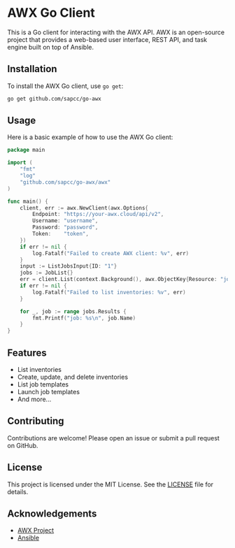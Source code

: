 # AWX Go Client

This is a Go client for interacting with the AWX API. AWX is an open-source project that provides a web-based user interface, REST API, and task engine built on top of Ansible.

## Installation

To install the AWX Go client, use `go get`:

```sh
go get github.com/sapcc/go-awx
```

## Usage

Here is a basic example of how to use the AWX Go client:

```go
package main

import (
    "fmt"
    "log"
    "github.com/sapcc/go-awx/awx"
)

func main() {
    client, err := awx.NewClient(awx.Options{
        Endpoint: "https://your-awx.cloud/api/v2",
        Username: "username",
		Password: "password",
		Token:    "token",
    })
    if err != nil {
        log.Fatalf("Failed to create AWX client: %v", err)
    }
    input := ListJobsInput{ID: "1"}
	jobs := JobList{}
    err = client.List(context.Background(), awx.ObjectKey{Resource: "jobs"}, &jobs, nil)
    if err != nil {
        log.Fatalf("Failed to list inventories: %v", err)
    }

    for _, job := range jobs.Results {
        fmt.Printf("job: %s\n", job.Name)
    }
}
```

## Features

- List inventories
- Create, update, and delete inventories
- List job templates
- Launch job templates
- And more...

## Contributing

Contributions are welcome! Please open an issue or submit a pull request on GitHub.

## License

This project is licensed under the MIT License. See the [LICENSE](LICENSE) file for details.

## Acknowledgements

- [AWX Project](https://github.com/ansible/awx)
- [Ansible](https://www.ansible.com/)
